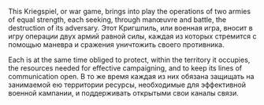 This Kriegspiel, or war game, brings into play the operations of two armies of equal strength, each seeking, through manœuvre and battle, the destruction of its adversary.
Этот Кригшпиль, или военная игра, вносит в игру операции двух армий равной силы, каждая из которых стремится с помощью маневра и сражения уничтожить своего противника.

Each is at the same time obliged to protect, within the territory it occupies, the resources needed for effective campaigning, and to keep its lines of communication open.
В то же время каждая из них обязана защищать на занимаемой ею территории ресурсы, необходимые для эффективной военной кампании, и поддерживать открытыми свои каналы связи.
